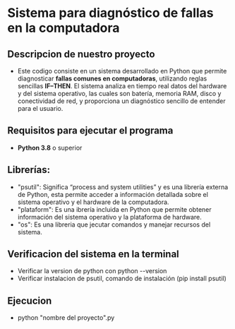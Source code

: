 # Sistema para diagnóstico de fallas en la computadora

## Descripcion de nuestro proyecto
- Este codigo consiste en un sistema desarrollado en Python que permite diagnosticar **fallas comunes en computadoras**, utilizando reglas sencillas **IF–THEN**. El sistema analiza en tiempo real datos del hardware y del sistema operativo, las cuales son batería, memoria RAM, disco y conectividad de red, y proporciona un diagnóstico sencillo de entender para el usuario. 

## Requisitos para ejecutar el programa
- **Python 3.8** o superior
## Librerías:
  - "psutil": Significa “process and system utilities” y es una librería externa de Python, esta permite acceder a información detallada sobre el sistema operativo y el hardware de la computadora.
  - "plataform": Es una ibrería incluida en Python que permite obtener información del sistema operativo y la plataforma de hardware.
  - "os": Es una libreria que jecutar comandos y manejar recursos del sistema.


## Verificacion del sistema en la terminal
 - Verificar la version de python con python --version
 - Verificar instalacion de psutil, comando de instalación (pip install psutil)

## Ejecucion
 - python "nombre del proyecto".py
